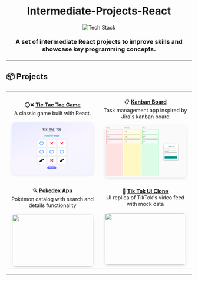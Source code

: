 <h1 align="center">
  <br>
  Intermediate-Projects-React
  <br>
</h1>

<div align="center">
<img src="https://skillicons.dev/icons?i=js,ts,react,tailwind,github" alt="Tech Stack" width="190" style="margin: 0 5px;">
</div>

<h3 align="center" style="margin: 20px 0;">
A set of intermediate React projects to improve skills and showcase key programming concepts.
</h3>

---

## 📦 Projects

<div align="center">

|                                                                                                                                                                                                                                                                              |                                                                                                                                                                                                                                                                                |
| :--------------------------------------------------------------------------------------------------------------------------------------------------------------------------------------------------------------------------------------------------------------------------: | :----------------------------------------------------------------------------------------------------------------------------------------------------------------------------------------------------------------------------------------------------------------------------: |
| <div align="center"><br>⭕❌ **[Tic Tac Toe Game](./TicTacToe_Game/)**<br>A classic game built with React.<br><br><img src="./TicTacToe_Game/screenshot/SS_TicTacToe.png" width="220" height="140" style="border-radius: 8px; box-shadow: 0 2px 8px rgba(0,0,0,0.1);"></div> |    <div align="center"><br>📋 **[Kanban Board](./Kanban-Board)**<br>Task management app inspired by Jira's kanban board<br><br><img src="./Kanban-Board/public/Screencaptur.png" width="220" height="140" style="border-radius: 8px; box-shadow: 0 2px 8px rgba(0,0,0,0.1);"></div>     |
|      <div align="center"><br>🔍 **[Pokedex App](#)**<br>Pokémon catalog with search and details functionality<br><br><img src="[Project image will be placed here]" width="220" height="140" style="border-radius: 8px; box-shadow: 0 2px 8px rgba(0,0,0,0.1);"></div>       | <div align="center"><br>🎵 **[Tik Tok Ui Clone](./Kanban-Board)**<br>UI replica of TikTok's video feed with mock data<br><br><img src="[Project image will be placed here]" width="220" height="140" style="border-radius: 8px; box-shadow: 0 2px 8px rgba(0,0,0,0.1);"></div> |

</div>

---
